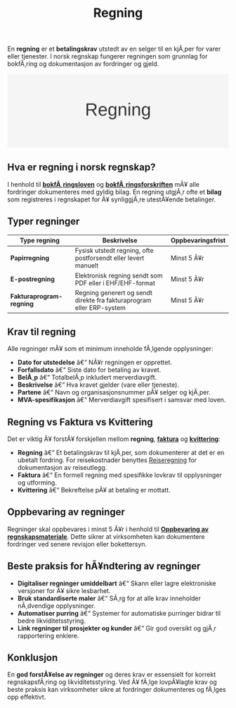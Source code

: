 ﻿---
title: "Regning"
meta_title: "Regning"
meta_description: 'En **regning** er et **betalingskrav** utstedt av en selger til en kjÃ¸per for varer eller tjenester. I norsk regnskap fungerer regningen som grunnlag for bokfÃ...'
slug: regning
type: blog
layout: pages/single
---

En **regning** er et **betalingskrav** utstedt av en selger til en kjÃ¸per for varer eller tjenester. I norsk regnskap fungerer regningen som grunnlag for bokfÃ¸ring og dokumentasjon av fordringer og gjeld.

![Regning](regning-image.svg)

## Hva er regning i norsk regnskap?

I henhold til **[bokfÃ¸ringsloven](/blogs/regnskap/hva-er-bokforingsloven "Hva er BokfÃ¸ringsloven? Komplett Guide til Norsk BokfÃ¸ringslovgivning")** og **[bokfÃ¸ringsforskriften](/blogs/regnskap/hva-er-bokforingsforskriften "BokfÃ¸ringsforskriften - Komplett Guide til Norske BokfÃ¸ringskrav og Regler")** mÃ¥ alle fordringer dokumenteres med gyldig bilag. En regning utgjÃ¸r ofte et **bilag** som registreres i regnskapet for Ã¥ synliggjÃ¸re utestÃ¥ende betalinger.

## Typer regninger

| **Type regning**           | **Beskrivelse**                                                          | **Oppbevaringsfrist** |
|----------------------------|--------------------------------------------------------------------------|-----------------------|
| **Papirregning**           | Fysisk utstedt regning, ofte postforsendt eller levert manuelt            | Minst 5 Ã¥r            |
| **E-postregning**          | Elektronisk regning sendt som PDF eller i EHF/EHF-format                  | Minst 5 Ã¥r            |
| **Fakturaprogram-regning** | Regning generert og sendt direkte fra fakturaprogram eller ERP-system     | Minst 5 Ã¥r            |

## Krav til regning

Alle regninger mÃ¥ som et minimum inneholde fÃ¸lgende opplysninger:

* **Dato for utstedelse** â€“ NÃ¥r regningen er opprettet.
* **Forfallsdato** â€“ Siste dato for betaling av kravet.
* **BelÃ¸p** â€“ TotalbelÃ¸p inkludert merverdiavgift.
* **Beskrivelse** â€“ Hva kravet gjelder (vare eller tjeneste).
* **Partene** â€“ Navn og organisasjonsnummer pÃ¥ selger og kjÃ¸per.
* **MVA-spesifikasjon** â€“ Merverdiavgift spesifisert i samsvar med loven.

## Regning vs Faktura vs Kvittering

Det er viktig Ã¥ forstÃ¥ forskjellen mellom **regning**, **[faktura](/blogs/regnskap/hva-er-en-faktura "Hva er en Faktura? En Guide til Norske Fakturakrav")** og **[kvittering](/blogs/regnskap/kvittering "Hva er Kvittering? En Guide til Kvitteringskrav i Norsk Regnskap")**:

* **Regning** â€“ Et betalingskrav til kjÃ¸per, som dokumenterer at det er en ubetalt fordring. For reisekostnader benyttes [Reiseregning](/blogs/regnskap/reiseregning "Reiseregning - Guide til reiseregninger i Norsk Regnskap") for dokumentasjon av reiseutlegg.
* **Faktura** â€“ En formell regning med spesifikke lovkrav til opplysninger og utforming.
* **Kvittering** â€“ Bekreftelse pÃ¥ at betaling er mottatt.

## Oppbevaring av regninger

Regninger skal oppbevares i minst 5 Ã¥r i henhold til **[Oppbevaring av regnskapsmateriale](/blogs/regnskap/oppbevaring-av-regnskapsmateriale "Oppbevaring av Regnskapsmateriale - Krav, Frister og Beste Praksis i Norge")**. Dette sikrer at virksomheten kan dokumentere fordringer ved senere revisjon eller bokettersyn.

## Beste praksis for hÃ¥ndtering av regninger

* **Digitaliser regninger umiddelbart** â€“ Skann eller lagre elektroniske versjoner for Ã¥ sikre lesbarhet.
* **Bruk standardiserte maler** â€“ SÃ¸rg for at alle krav inneholder nÃ¸dvendige opplysninger.
* **Automatiser purring** â€“ Systemer for automatiske purringer bidrar til bedre likviditetsstyring.
* **Link regninger til prosjekter og kunder** â€“ Gir god oversikt og gjÃ¸r rapportering enklere.

## Konklusjon

En **god forstÃ¥else av regninger** og deres krav er essensielt for korrekt regnskapsfÃ¸ring og likviditetsstyring. Ved Ã¥ fÃ¸lge lovpÃ¥lagte krav og beste praksis kan virksomheter sikre at fordringer dokumenteres og fÃ¸lges opp effektivt.
